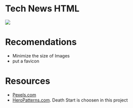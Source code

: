 # Tech News HTML

![](./nueva-version.png)

# Recomendations

- Minimize the size of Images
- put a favicon

# Resources

- [Pexels.com](https://www.pexels.com/)
- [HeroPatterns.com](https://www.heropatterns.com/). Death Start is choosen in this project
